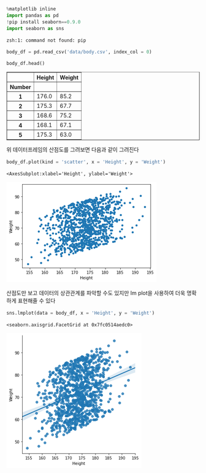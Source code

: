 ```python
%matplotlib inline
import pandas as pd
!pip install seaborn==0.9.0
import seaborn as sns
```

    zsh:1: command not found: pip



```python
body_df = pd.read_csv('data/body.csv', index_col = 0)
```


```python
body_df.head()
```




<div>
<style scoped>
    .dataframe tbody tr th:only-of-type {
        vertical-align: middle;
    }

    .dataframe tbody tr th {
        vertical-align: top;
    }

    .dataframe thead th {
        text-align: right;
    }
</style>
<table border="1" class="dataframe">
  <thead>
    <tr style="text-align: right;">
      <th></th>
      <th>Height</th>
      <th>Weight</th>
    </tr>
    <tr>
      <th>Number</th>
      <th></th>
      <th></th>
    </tr>
  </thead>
  <tbody>
    <tr>
      <th>1</th>
      <td>176.0</td>
      <td>85.2</td>
    </tr>
    <tr>
      <th>2</th>
      <td>175.3</td>
      <td>67.7</td>
    </tr>
    <tr>
      <th>3</th>
      <td>168.6</td>
      <td>75.2</td>
    </tr>
    <tr>
      <th>4</th>
      <td>168.1</td>
      <td>67.1</td>
    </tr>
    <tr>
      <th>5</th>
      <td>175.3</td>
      <td>63.0</td>
    </tr>
  </tbody>
</table>
</div>



위 데이터프레임의 산점도를 그려보면 다음과 같이 그려진다


```python
body_df.plot(kind = 'scatter', x = 'Height', y = 'Weight')
```




    <AxesSubplot:xlabel='Height', ylabel='Weight'>




    
![output_4_1](/assets/images/lm_plot/output_4_1.png)
    


산점도만 보고 데이터의 상관관계를 파악할 수도 있지만 lm plot을 사용하여 더욱 명확하게 표현해줄 수 있다


```python
sns.lmplot(data = body_df, x = 'Height', y = 'Weight')
```




    <seaborn.axisgrid.FacetGrid at 0x7fc0514aedc0>




    
![output_6_1](/assets/images/lm_plot/output_6_1.png)
    

